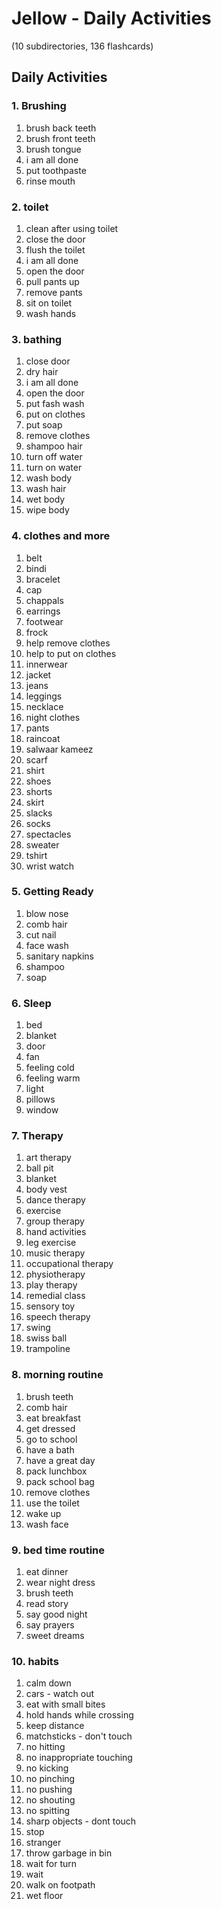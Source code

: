 # Jellow - Daily Activities
(10 subdirectories, 136 flashcards)

## Daily Activities

### 1. Brushing

1. brush back teeth
2. brush front teeth
3. brush tongue
4. i am all done
5. put toothpaste
6. rinse mouth

### 2. toilet

1. clean after using toilet
2. close the door
3. flush the toilet
4. i am all done
5. open the door
6. pull pants up
7. remove pants
8. sit on toilet
9. wash hands

### 3. bathing

1. close door
2. dry hair
3. i am all done
4. open the door
5. put fash wash
6. put on clothes
7. put soap
8. remove clothes
9. shampoo hair
10. turn off water
11. turn on water
12. wash body
13. wash hair
14. wet body
15. wipe body


### 4. clothes and more

1. belt
2. bindi
3. bracelet
4. cap
5. chappals
6. earrings
7. footwear
8. frock
9. help remove clothes
10. help to put on clothes
11. innerwear
12. jacket
13. jeans
14. leggings
15. necklace
16. night clothes
17. pants
18. raincoat
19. salwaar kameez
20. scarf
21. shirt
22. shoes
23. shorts
24. skirt
25. slacks
26. socks
27. spectacles
28. sweater
29. tshirt
30. wrist watch


### 5. Getting Ready

1. blow nose
2. comb hair
3. cut nail
4. face wash
5. sanitary napkins
6. shampoo
7. soap


### 6. Sleep

1. bed
2. blanket
3. door
4. fan
5. feeling cold
6. feeling warm
7. light
8. pillows
9. window


### 7. Therapy

1. art therapy
2. ball pit
3. blanket
4. body vest
5. dance therapy
6. exercise
7. group therapy
8. hand activities
9. leg exercise
10. music therapy
11. occupational therapy
12. physiotherapy
13. play therapy
14. remedial class
15. sensory toy
16. speech therapy
17. swing
18. swiss ball
19. trampoline


### 8. morning routine

1. brush teeth
2. comb hair
3. eat breakfast
4. get dressed
5. go to school
6. have a bath
7. have a great day
8. pack lunchbox
9. pack school bag
10. remove clothes
11. use the toilet
12. wake up
13. wash face


### 9. bed time routine

1. eat dinner
2. wear night dress
3. brush teeth
4. read story
5. say good night
6. say prayers
7. sweet dreams


### 10. habits

1. calm down
2. cars - watch out
3. eat with small bites
4. hold hands while crossing
5. keep distance
6. matchsticks - don't touch
7. no hitting
8. no inappropriate touching
9. no kicking
10. no pinching
11. no pushing
12. no shouting
13. no spitting
14. sharp objects - dont touch
15. stop
16. stranger
17. throw garbage in bin
18. wait for turn
19. wait
20. walk on footpath
21. wet floor
